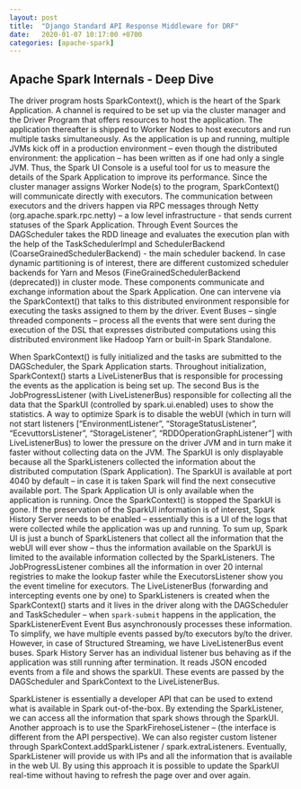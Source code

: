 ```yaml
---
layout: post
title:  "Django Standard API Response Middleware for DRF"
date:   2020-01-07 10:17:00 +0700
categories: [apache-spark]
---
```


## Apache Spark Internals - Deep Dive 

The driver program hosts SparkContext(), which is the heart of the Spark Application. A channel is required to be set up via the cluster manager and the Driver Program that offers resources to host the application. The application thereafter is shipped to Worker Nodes to host executors and run multiple tasks simultaneously. As the application is up and running, multiple JVMs kick off in a production environment – even though the distributed environment: the application – has been written as if one had only a single JVM. Thus, the Spark UI Console is a useful tool for us to measure the details of the Spark Application to improve its performance. Since the cluster manager assigns Worker Node(s) to the program, SparkContext() will communicate directly with executors. The communication between executors and the drivers happen via RPC messages through Netty (org.apache.spark.rpc.netty) – a low level infrastructure - that sends current statuses of the Spark Application. 
Through Event Sources the DAGScheduler takes the RDD lineage and evaluates the execution plan with the help of the TaskSchedulerImpl and SchedulerBackend (CoarseGrainedSchedulerBackend) - the main scheduler backend. In case dynamic partitioning is of interest, there are different customized scheduler backends for Yarn and Mesos (FineGrainedSchedulerBackend (deprecated)) in cluster mode. These components communicate and exchange information about the Spark Application. One can intervene via the SparkContext() that talks to this distributed environment responsible for executing the tasks assigned to them by the driver.  Event Buses – single threaded components – process all the events that were sent during the execution of the DSL that expresses distributed computations using this distributed environment like Hadoop Yarn or built-in Spark Standalone. 

When SparkContext() is fully initialized and the tasks are submitted to the DAGScheduler, the Spark Application starts. Throughout initialization, SparkContext() starts a LiveListenerBus that is responsible for processing the events as the application is being set up. The second Bus is the JobProgressListener (with LiveListenerBus) responsible for collecting all the data that the SparkUI (controlled by spark.ui.enabled) uses to show the statistics. A way to optimize Spark is to disable the webUI  (which in turn will not start listeners [“EnvironmentListener”, “StorageStatusListener”, “EcevuttorsListener”, “StorageListener”, “RDDOperationGraphListener”] with LiveListenerBus) to lower the pressure on the driver JVM and in turn make it faster without collecting data on the JVM. The SparkUI is only displayable because all the SparkListeners collected the information about the distributed computation (Spark Application). The SparkUI is available at port 4040 by default – in case it is taken Spark will find the next consecutive available port. The Spark Application UI is only available when the application is running. Once the SparkContext() is stopped the SparkUI is gone. If the preservation of the SparkUI information is of interest, Spark History Server needs to be enabled – essentially this is a UI of the logs that were collected while the application was up and running. To sum up, Spark UI is just a bunch of SparkListeners that collect all the information that the webUI will ever show – thus the information available on the SparkUI is limited to the available information collected by the SparkListeners. The JobProgressListener combines all the information in over 20 internal registries to make the lookup faster while the ExecutorsListener show you the event timeline for executors. 
The LiveListenerBus (forwarding and intercepting events one by one) to SparkListeners is created when the SparkContext() starts and it lives in the driver along with the DAGScheduler and TaskScheduler – when `spark-submit` happens in the application, the SparkListenerEvent Event Bus asynchronously processes these information. To simplify, we have multiple events passed by/to executors by/to the driver. However, in case of Structured Streaming, we have LiveListenerBus event buses. Spark History Server has an individual listener bus behaving as if the application was still running after termination. It reads JSON encoded events from a file and shows the sparkUI. These events are passed by the DAGScheduler and SparkContext to the LiveListenerBus. 

SparkListener is essentially a developer API that can be used to extend what is available in Spark out-of-the-box. By extending the SparkListener, we can access all the information that spark shows through the SparkUI. Another approach is to use the SparkFirehoseListener – (the interface is different from the API perspective). We can also register custom listener through SparkContext.addSparkListener / spark.extraListeners. Eventually, SparkListener will provide us with IPs and all the information that is available in the web UI. By using this approach it is possible to update the SparkUI real-time without having to refresh the page over and over again.
